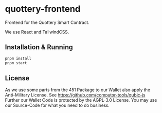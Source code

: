 # quottery-frontend
Frontend for the Quottery Smart Contract.

We use React and TailwindCSS. 

## Installation & Running
```bash
pnpm install
pnpm start
```


## License
As we use some parts from the 451 Package to our Wallet also apply the Anti-Military License. See https://github.com/computor-tools/qubic-js
Further our Wallet Code is protected by the AGPL-3.0 License. You may use our Source-Code for what you need to do business.